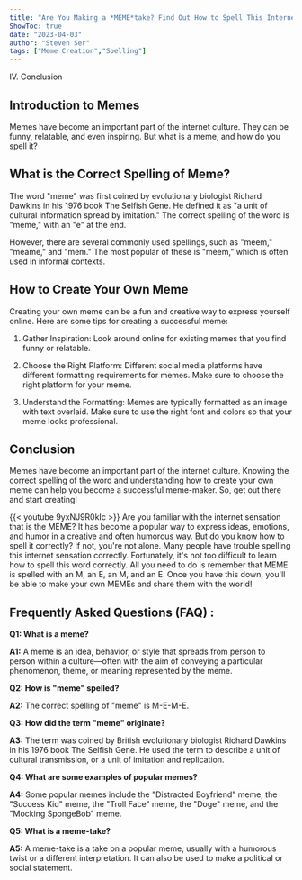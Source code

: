```yaml
---
title: "Are You Making a *MEME*take? Find Out How to Spell This Internet Sensation Now!"
ShowToc: true 
date: "2023-04-03"
author: "Steven Ser" 
tags: ["Meme Creation","Spelling"]
---
```

IV. Conclusion

## Introduction to Memes 

Memes have become an important part of the internet culture. They can be funny, relatable, and even inspiring. But what is a meme, and how do you spell it?

## What is the Correct Spelling of Meme? 

The word "meme" was first coined by evolutionary biologist Richard Dawkins in his 1976 book The Selfish Gene. He defined it as "a unit of cultural information spread by imitation." The correct spelling of the word is "meme," with an "e" at the end.

However, there are several commonly used spellings, such as "meem," "meame," and "mem." The most popular of these is "meem," which is often used in informal contexts.

## How to Create Your Own Meme 

Creating your own meme can be a fun and creative way to express yourself online. Here are some tips for creating a successful meme:

1. Gather Inspiration: Look around online for existing memes that you find funny or relatable.

2. Choose the Right Platform: Different social media platforms have different formatting requirements for memes. Make sure to choose the right platform for your meme.

3. Understand the Formatting: Memes are typically formatted as an image with text overlaid. Make sure to use the right font and colors so that your meme looks professional.

## Conclusion 

Memes have become an important part of the internet culture. Knowing the correct spelling of the word and understanding how to create your own meme can help you become a successful meme-maker. So, get out there and start creating!

{{< youtube 9yxNJ9R0kIc >}} 
Are you familiar with the internet sensation that is the MEME? It has become a popular way to express ideas, emotions, and humor in a creative and often humorous way. But do you know how to spell it correctly? If not, you're not alone. Many people have trouble spelling this internet sensation correctly. Fortunately, it's not too difficult to learn how to spell this word correctly. All you need to do is remember that MEME is spelled with an M, an E, an M, and an E. Once you have this down, you'll be able to make your own MEMEs and share them with the world!

## Frequently Asked Questions (FAQ) :
**Q1: What is a meme?**

**A1:** A meme is an idea, behavior, or style that spreads from person to person within a culture—often with the aim of conveying a particular phenomenon, theme, or meaning represented by the meme. 

**Q2: How is "meme" spelled?**

**A2:** The correct spelling of "meme" is M-E-M-E.

**Q3: How did the term "meme" originate?**

**A3:** The term was coined by British evolutionary biologist Richard Dawkins in his 1976 book The Selfish Gene. He used the term to describe a unit of cultural transmission, or a unit of imitation and replication.

**Q4: What are some examples of popular memes?**

**A4:** Some popular memes include the "Distracted Boyfriend" meme, the "Success Kid" meme, the "Troll Face" meme, the "Doge" meme, and the "Mocking SpongeBob" meme.

**Q5: What is a meme-take?**

**A5:** A meme-take is a take on a popular meme, usually with a humorous twist or a different interpretation. It can also be used to make a political or social statement.





